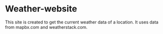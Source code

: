 # Weather-website
This site is created to get the current weather data of a location. It uses data from mapbx.com and weatherstack.com.
